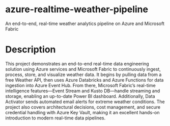 # azure-realtime-weather-pipeline
An end-to-end, real-time weather analytics pipeline on Azure and Microsoft Fabric

# Description
This project demonstrates an end-to-end real-time data engineering solution using Azure services and Microsoft Fabric to continuously ingest, process, store, and visualize weather data. It begins by pulling data from a free Weather API, then uses Azure Databricks and Azure Functions for data ingestion into Azure Event Hub. From there, Microsoft Fabric’s real-time intelligence features—Event Stream and Kusto DB—handle streaming and storage, enabling an up-to-date Power BI dashboard. Additionally, Data Activator sends automated email alerts for extreme weather conditions. The project also covers architectural decisions, cost management, and secure credential handling with Azure Key Vault, making it an excellent hands-on introduction to modern real-time data pipelines.
